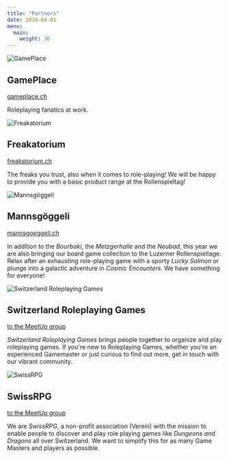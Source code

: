 ```yaml
---
title: "Partners"
date: 2019-04-01
menu:
  main:
    weight: 30
---
```


![GamePlace](/graphics/partner/gp-logo.png)

## GamePlace

[gameplace.ch](https://gameplace.ch/)

Roleplaying fanatics at work.

![Freakatorium](/graphics/partner/freak-logo.png)

## Freakatorium

[freakatorium.ch](https://www.freakatorium.ch/)

The freaks you trust, also when it comes to role-playing! We will be happy to provide you with a basic product range at the Rollenspieltag!

![Mannsgöggeli](/graphics/partner/mg-logo.png)

## Mannsgöggeli

[mannsgoeggeli.ch](http://mannsgoeggeli.ch/)

In addition to the *Bourbaki*, the *Metzgerhalle* and the *Neubad*, this year we are also bringing our board game collection to the Luzerner Rollenspieltage. Relax after an exhausting role-playing game with a sporty *Lucky Salmon* or plunge into a galactic adventure in *Cosmic Encounters*. We have something for everyone!

![Switzerland Roleplaying Games](/graphics/partner/srg-logo.png)

## Switzerland Roleplaying Games

[to the MeetUp group](https://www.meetup.com/Zurich-Roleplaying-Games/)

_Switzerland Roleplaying Games_ brings people together to organize and play roleplaying games. If you're new to Roleplaying Games, whether you're an experienced Gamemaster or just curious to find out more, get in touch with our vibrant community.

![SwissRPG](/graphics/partner/srpg-logo.png)

## SwissRPG

[to the MeetUp group](https://www.meetup.com/SwissRPG-Central/)

We are *SwissRPG*, a non-profit association (Verein) with the mission to enable people to discover and play role playing games like *Dungeons and Dragons* all over Switzerland. We want to simplify this for as many Game Masters and players as possible.